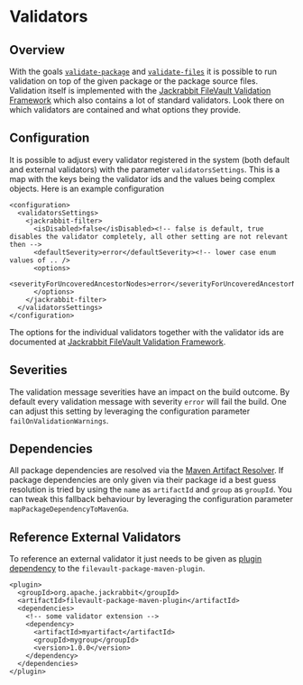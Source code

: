 <!--
   Licensed to the Apache Software Foundation (ASF) under one or more
   contributor license agreements.  See the NOTICE file distributed with
   this work for additional information regarding copyright ownership.
   The ASF licenses this file to You under the Apache License, Version 2.0
   (the "License"); you may not use this file except in compliance with
   the License.  You may obtain a copy of the License at

       http://www.apache.org/licenses/LICENSE-2.0

   Unless required by applicable law or agreed to in writing, software
   distributed under the License is distributed on an "AS IS" BASIS,
   WITHOUT WARRANTIES OR CONDITIONS OF ANY KIND, either express or implied.
   See the License for the specific language governing permissions and
   limitations under the License.
-->
Validators
===================================================

Overview
--------
With the goals [`validate-package`](validate-package-mojo.html) and [`validate-files`](validate-files-mojo.html) it is possible to run validation on top of the given package or the package source files.
Validation itself is implemented with the [Jackrabbit FileVault Validation Framework][vlt.validation] which also contains a lot of standard validators.
Look there on which validators are contained and what options they provide.


Configuration
--------
It is possible to adjust every validator registered in the system (both default and external validators) with the parameter `validatorsSettings`. This is a map with the keys being the validator ids and the values being complex objects.
Here is an example configuration

```
<configuration>
  <validatorsSettings>
    <jackrabbit-filter>
      <isDisabled>false</isDisabled><!-- false is default, true disables the validator completely, all other setting are not relevant then -->
      <defaultSeverity>error</defaultSeverity><!-- lower case enum values of .. />
      <options>
        <severityForUncoveredAncestorNodes>error</severityForUncoveredAncestorNodes>
      </options>
    </jackrabbit-filter>
  </validatorsSettings>
</configuration>
```

The options for the individual validators together with the validator ids are documented at [Jackrabbit FileVault Validation Framework][vlt.validation].

Severities
------
The validation message severities have an impact on the build outcome. By default every validation message with severity `error` will fail the build. One can adjust this setting by leveraging the configuration parameter `failOnValidationWarnings`.

Dependencies
------
All package dependencies are resolved via the [Maven Artifact Resolver][maven.resolver]. If package dependencies are only given via their package id a best guess resolution is tried by using the `name` as `artifactId` and `group` as `groupId`. You can tweak this fallback behaviour by leveraging the configuration parameter `mapPackageDependencyToMavenGa`.

Reference External Validators
-------
To reference an external validator it just needs to be given as [plugin dependency][maven.plugindependencies] to the `filevault-package-maven-plugin`.

```
<plugin>
  <groupId>org.apache.jackrabbit</groupId>
  <artifactId>filevault-package-maven-plugin</artifactId>
  <dependencies>
    <!-- some validator extension -->
    <dependency>
      <artifactId>myartifact</artifactId>
      <groupId>mygroup</groupId>
      <version>1.0.0</version>
    </dependency>
  </dependencies>
</plugin>
``` 

[vlt.validation]: https://jackrabbit.apache.org/filevault/validation.html
[maven.plugindependencies]: https://maven.apache.org/guides/mini/guide-configuring-plugins.html#Using_the_dependencies_Tag
[maven.resolver]: https://maven.apache.org/resolver/index.html